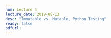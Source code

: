 ```yaml
---
num: Lecture 4
lecture_date: 2019-08-13
desc: "Immutable vs. Mutable, Python Testing"
ready: false
pdfurl:
---
```

